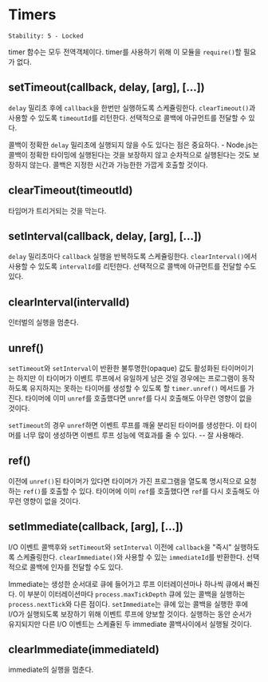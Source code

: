 # Timers

    Stability: 5 - Locked

timer 함수는 모두 전역객체이다. timer를 사용하기 위해 이 모듈을 `require()`할
필요가 없다.

## setTimeout(callback, delay, [arg], [...])

`delay` 밀리초 후에 `callback`을 한번만 실행하도록 스케쥴링한다. `clearTimeout()`과 사용할
수 있도록 `timeoutId`를 리턴한다. 선택적으로 콜백에 아규먼트를 전달할 수 있다.

콜백이 정확한 `delay` 밀리초에 실행되지 않을 수도 있다는 점은 중요하다. - Node.js는 콜백이
정확한 타이밍에 실행된다는 것을 보장하지 않고 순차적으로 실행된다는 것도 보장하지 않는다. 콜백은
지정한 시간과 가능한한 가깝게 호출할 것이다.

## clearTimeout(timeoutId)

타임머가 트리거되는 것을 막는다.

## setInterval(callback, delay, [arg], [...])

`delay` 밀리초마다 `callback` 실행을 반복하도록 스케쥴링한다. `clearInterval()`에서
사용할 수 있도록 `intervalId`를 리턴한다. 선택적으로 콜백에 아규먼트를 전달할 수도 있다.

## clearInterval(intervalId)

인터벌의 실행을 멈춘다.

## unref()

`setTimeout`와 `setInterval`이 반환한 불투명한(opaque) 값도 활성화된 타이머이기는 하지만
이 타이머가 이벤트 루프에서 유일하게 남은 것일 경우에는 프로그램이 동작하도록 유지하지는 못하는 타이머를
생성할 수 있도록 할 `timer.unref()` 메서드를 가진다. 타이머에 이미 `unref`를 호출했다면
`unref`를 다시 호출해도 아무런 영향이 없을 것이다.

`setTimeout`의 경우 `unref`하면 이벤트 루프를 깨울 분리된 타이머를 생성한다. 이 타이머를
너무 많이 생성하면 이벤트 루프 성능에 역효과를 줄 수 있다. -- 잘 사용해라.

## ref()

이전에 `unref()`된 타이머가 있다면 타이머가 가진 프로그램을 열도록 명시적으로 요청하는 `ref()`를
호출할 수 있다. 타이머에 이미 `ref`를 호출했다면 `ref`를 다시 호출해도 아무런 영향이 없을 것이다.

## setImmediate(callback, [arg], [...])

I/O 이벤트 콜백후와 `setTimeout`와 `setInterval` 이전에 `callback`을 "즉시" 실행하도록
스케쥴링한다. `clearImmediate()`와 사용할 수 있는 `immediateId`를 반환한다. 선택적으로
콜백에 인자를 전달할 수도 있다.

Immediate는 생성한 순서대로 큐에 들어가고 루프 이터레이션마나 하나씩 큐에서 빠진다. 이 부분이
이터레이션마다 `process.maxTickDepth` 큐에 있는 콜백을 실행하는 `process.nextTick`와
다른 점이다. `setImmediate`는 큐에 있는 콜백을 실행한 후에 I/O가 실행되도록 보장하기 위해 이벤트
루프에 양보할 것이다. 실행하는 동안 순서가 유지되지만 다른 I/O 이벤트는 스케쥴된 두
immediate 콜백사이에서 실행될 것이다.

## clearImmediate(immediateId)

immediate의 실행을 멈춘다.
